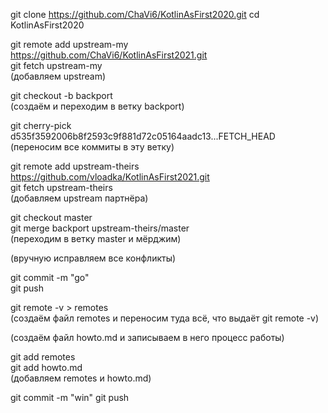 git clone https://github.com/ChaVi6/KotlinAsFirst2020.git cd KotlinAsFirst2020  
  
git remote add upstream-my https://github.com/ChaVi6/KotlinAsFirst2021.git  
git fetch upstream-my  
(добавляем upstream)  

git checkout -b backport  
(создаём и переходим в ветку backport)  

git cherry-pick d535f3592006b8f2593c9f881d72c05164aadc13...FETCH_HEAD  
(переносим все коммиты в эту ветку)  

git remote add upstream-theirs https://github.com/vloadka/KotlinAsFirst2021.git  
git fetch upstream-theirs  
(добавляем upstream партнёра)  

git checkout master  
git merge backport upstream-theirs/master  
(переходим в ветку master и мёрджим)  

(вручную исправляем все конфликты)  

git commit -m "go"  
git push  

git remote -v > remotes  
(создаём файл remotes и переносим туда всё, что выдаёт git remote -v)  

(создаём файл howto.md и записываем в него процесс работы)  
  
git add remotes  
git add howto.md  
(добавляем remotes и howto.md)  
  
git commit -m "win"
git push
